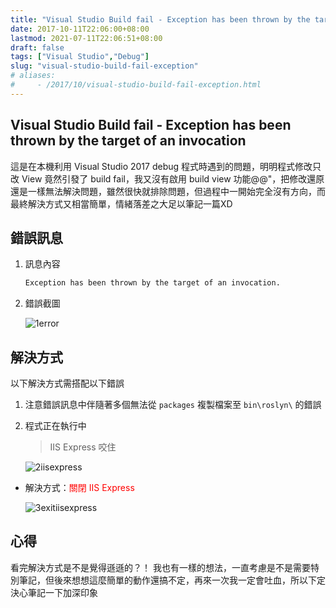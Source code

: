 ```yaml
---
title: "Visual Studio Build fail - Exception has been thrown by the target of an invocation"
date: 2017-10-11T22:06:00+08:00
lastmod: 2021-07-11T22:06:51+08:00
draft: false
tags: ["Visual Studio","Debug"]
slug: "visual-studio-build-fail-exception"
# aliases:
#     - /2017/10/visual-studio-build-fail-exception.html
---
```

## Visual Studio Build fail - Exception has been thrown by the target of an invocation

這是在本機利用 Visual Studio 2017 debug 程式時遇到的問題，明明程式修改只改 View 竟然引發了 build fail，我又沒有啟用 build view 功能@@"，把修改還原還是一樣無法解決問題，雖然很快就排除問題，但過程中一開始完全沒有方向，而最終解決方式又相當簡單，情緒落差之大足以筆記一篇XD

## 錯誤訊息

1. 訊息內容

    ```txt
    Exception has been thrown by the target of an invocation.
    ```

2. 錯誤截圖

    ![1error](https://user-images.githubusercontent.com/3851540/31444696-7dd51c1a-aecf-11e7-9741-00bef8a83a84.png)

## 解決方式

以下解決方式需搭配以下錯誤

1. 注意錯誤訊息中伴隨著多個無法從 `packages` 複製檔案至 `bin\roslyn\` 的錯誤

2. 程式正在執行中

    > IIS Express 咬住

    ![2iisexpress](https://user-images.githubusercontent.com/3851540/31444697-7dfe5e2c-aecf-11e7-9f93-bda4a410dc2e.png)

* 解決方式：<span style="color:red">關閉 IIS Express</span>

    ![3exitiisexpress](https://user-images.githubusercontent.com/3851540/31444698-7e241e82-aecf-11e7-9ae0-3844942f90e4.png)

## 心得

看完解決方式是不是覺得遜遜的？！ 我也有一樣的想法，一直考慮是不是需要特別筆記，但後來想想這麼簡單的動作還搞不定，再來一次我一定會吐血，所以下定決心筆記一下加深印象
